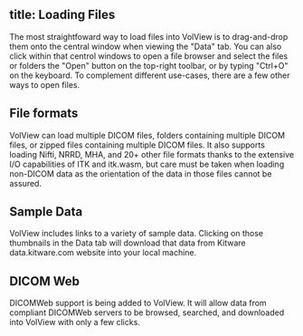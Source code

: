 title: Loading Files
----

The most straightfoward way to load files into VolView is to drag-and-drop them onto the central window when viewing the "Data" tab.   You can also click within that centrol windows to open a file browser and select the files or folders the "Open" button on the top-right toolbar, or by typing "Ctrl+O" on the keyboard. To complement different use-cases, there are a few other ways to open files.

## File formats

VolView can load multiple DICOM files, folders containing multiple DICOM files, or zipped files containing multiple DICOM files.   It also supports loading Nifti, NRRD, MHA, and 20+ other file formats thanks to the extensive I/O capabilities of ITK and itk.wasm, but care must be taken when loading non-DICOM data as the orientation of the data in those files cannot be assured.

## Sample Data

VolView includes links to a variety of sample data.  Clicking on those thumbnails in the Data tab will download that data from Kitware data.kitware.com website into your local machine.

## DICOM Web

DICOMWeb support is being added to VolView.  It will allow data from compliant DICOMWeb servers to be browsed, searched, and downloaded into VolView with only a few clicks.
